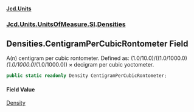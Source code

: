 #### [Jcd.Units](index.md 'index')
### [Jcd.Units.UnitsOfMeasure.SI](Jcd.Units.UnitsOfMeasure.SI.md 'Jcd.Units.UnitsOfMeasure.SI').[Densities](Densities.md 'Jcd.Units.UnitsOfMeasure.SI.Densities')

## Densities.CentigramPerCubicRontometer Field

A(n) centigram per cubic rontometer. Defined as: (1.0/10.0)/((1.0/1000.0)*(1.0/1000.0)*(1.0/1000.0)) × decigram per cubic yoctometer.

```csharp
public static readonly Density CentigramPerCubicRontometer;
```

#### Field Value
[Density](Density.md 'Jcd.Units.UnitTypes.Density')